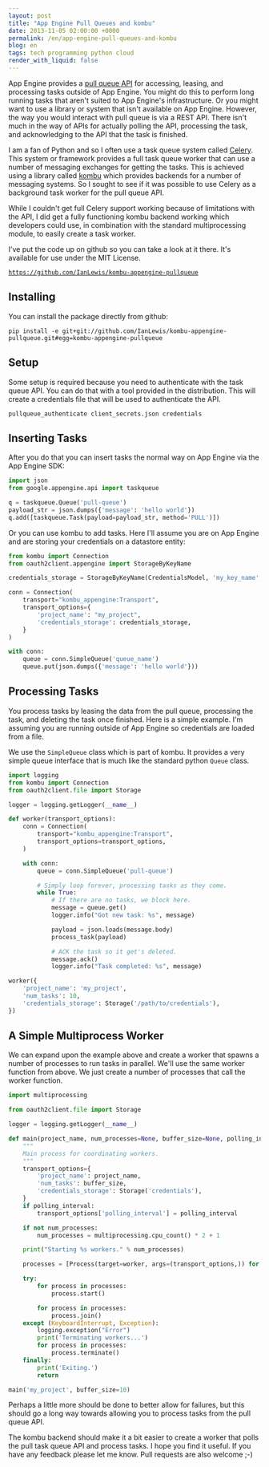 ```yaml
---
layout: post
title: "App Engine Pull Queues and kombu"
date: 2013-11-05 02:00:00 +0000
permalink: /en/app-engine-pull-queues-and-kombu
blog: en
tags: tech programming python cloud
render_with_liquid: false
---
```


App Engine provides a [pull queue API](https://developers.google.com/appengine/docs/python/taskqueue/overview-pull)
for accessing, leasing, and processing tasks outside of App Engine. You might
do this to perform long running tasks that aren't suited to App Engine's
infrastructure. Or you might want to use a library or system that isn't
available on App Engine. However, the way you would interact with pull queue is
via a REST API. There isn't much in the way of APIs for actually polling the
API, processing the task, and acknowledging to the API that the task is
finished.

I am a fan of Python and so I often use a task queue system called [Celery](http://www.celeryproject.org/). This system or framework provides a full
task queue worker that can use a number of messaging exchanges for getting the
tasks. This is achieved using a library called [kombu](http://kombu.readthedocs.org/) which provides backends for a number of
messaging systems. So I sought to see if it was possible to use Celery as a
background task worker for the pull queue API.

While I couldn't get full Celery support working because of limitations with
the API, I did get a fully functioning kombu backend working which developers
could use, in combination with the standard multiprocessing module, to easily
create a task worker.

I've put the code up on github so you can take a look at it there. It's
available for use under the MIT License.

[`https://github.com/IanLewis/kombu-appengine-pullqueue`](https://github.com/IanLewis/kombu-appengine-pullqueue)

## Installing

You can install the package directly from github:

```shell
pip install -e git+git://github.com/IanLewis/kombu-appengine-pullqueue.git#egg=kombu-appengine-pullqueue
```

## Setup

Some setup is required because you need to authenticate with the task queue
API. You can do that with a tool provided in the distribution. This will create
a credentials file that will be used to authenticate the API.

```shell
pullqueue_authenticate client_secrets.json credentials
```

## Inserting Tasks

After you do that you can insert tasks the normal way on App Engine via the App
Engine SDK:

```python
import json
from google.appengine.api import taskqueue

q = taskqueue.Queue('pull-queue')
payload_str = json.dumps({'message': 'hello world'})
q.add([taskqueue.Task(payload=payload_str, method='PULL')])
```

Or you can use kombu to add tasks. Here I'll assume you are on App Engine and
are storing your credentials on a datastore entity:

```python
from kombu import Connection
from oauth2client.appengine import StorageByKeyName

credentials_storage = StorageByKeyName(CredentialsModel, 'my_key_name', 'credentials')

conn = Connection(
    transport="kombu_appengine:Transport",
    transport_options={
        'project_name': "my_project",
        'credentials_storage': credentials_storage,
    }
)

with conn:
    queue = conn.SimpleQueue('queue_name')
    queue.put(json.dumps({'message': 'hello world'}))
```

## Processing Tasks

You process tasks by leasing the data from the pull queue, processing the task,
and deleting the task once finished. Here is a simple example. I'm assuming you
are running outside of App Engine so credentials are loaded from a file.

We use the `SimpleQueue` class which is part of kombu. It provides a very
simple queue interface that is much like the standard python `Queue` class.

```python
import logging
from kombu import Connection
from oauth2client.file import Storage

logger = logging.getLogger(__name__)

def worker(transport_options):
    conn = Connection(
        transport="kombu_appengine:Transport",
        transport_options=transport_options,
    )

    with conn:
        queue = conn.SimpleQueue('pull-queue')

        # Simply loop forever, processing tasks as they come.
        while True:
            # If there are no tasks, we block here.
            message = queue.get()
            logger.info("Got new task: %s", message)

            payload = json.loads(message.body)
            process_task(payload)

            # ACK the task so it get's deleted.
            message.ack()
            logger.info("Task completed: %s", message)

worker({
    'project_name': 'my_project',
    'num_tasks': 10,
    'credentials_storage': Storage('/path/to/credentials'),
})
```

## A Simple Multiprocess Worker

We can expand upon the example above and create a worker that spawns a number
of processes to run tasks in parallel. We'll use the same worker function from
above. We just create a number of processes that call the worker function.

```python
import multiprocessing

from oauth2client.file import Storage

logger = logging.getLogger(__name__)

def main(project_name, num_processes=None, buffer_size=None, polling_interval=None):
    """
    Main process for coordinating workers.
    """
    transport_options={
        'project_name': project_name,
        'num_tasks': buffer_size,
        'credentials_storage': Storage('credentials'),
    }
    if polling_interval:
        transport_options['polling_interval'] = polling_interval

    if not num_processes:
        num_processes = multiprocessing.cpu_count() * 2 + 1

    print("Starting %s workers." % num_processes)

    processes = [Process(target=worker, args=(transport_options,)) for i in range(num_processes)]

    try:
        for process in processes:
            process.start()

        for process in processes:
            process.join()
    except (KeyboardInterrupt, Exception):
        logging.exception("Error")
        print('Terminating workers...')
        for process in processes:
            process.terminate()
    finally:
        print('Exiting.')
        return

main('my_project', buffer_size=10)
```

Perhaps a little more should be done to better allow for failures, but this
should go a long way towards allowing you to process tasks from the pull queue
API.

The kombu backend should make it a bit easier to create a worker that polls the
pull task queue API and process tasks. I hope you find it useful. If you have
any feedback please let me know. Pull requests are also welcome ;-)
